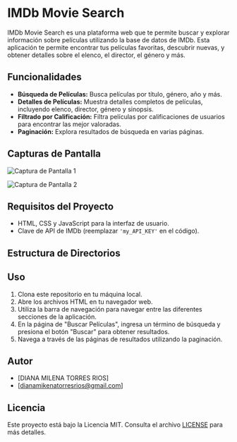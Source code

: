 # IMDb Movie Search

IMDb Movie Search es una plataforma web que te permite buscar y explorar información sobre películas utilizando la base de datos de IMDb.
 Esta aplicación te permite encontrar tus películas favoritas, descubrir nuevas, y obtener detalles sobre el elenco, el director, el género y más.

## Funcionalidades

- **Búsqueda de Películas:** Busca películas por título, género, año y más.
- **Detalles de Películas:** Muestra detalles completos de películas, incluyendo elenco, director, género y sinopsis.
- **Filtrado por Calificación:** Filtra películas por calificaciones de usuarios para encontrar las mejor valoradas.
- **Paginación:** Explora resultados de búsqueda en varias páginas.

## Capturas de Pantalla

![Captura de Pantalla 1](screenshots/screenshot1.png)

![Captura de Pantalla 2](screenshots/screenshot2.png)

## Requisitos del Proyecto

- HTML, CSS y JavaScript para la interfaz de usuario.
- Clave de API de IMDb (reemplazar `'my_API_KEY'` en el código).

## Estructura de Directorios

## Uso

1. Clona este repositorio en tu máquina local.
2. Abre los archivos HTML en tu navegador web.
3. Utiliza la barra de navegación para navegar entre las diferentes secciones de la aplicación.
4. En la página de "Buscar Películas", ingresa un término de búsqueda y presiona el botón "Buscar" para obtener resultados.
5. Navega a través de las páginas de resultados utilizando la paginación.

## Autor

- [DIANA MILENA  TORRES RIOS]
- [dianamikenatorresrios@gmail.com]

## Licencia

Este proyecto está bajo la Licencia MIT. Consulta el archivo [LICENSE](LICENSE) para más detalles.
